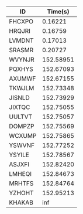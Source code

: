 |ID|Time(s)|
|-|-|
|FHCXPO|0.16221|
|HRQJRI|0.16759|
|LVMDNT|0.17013|
|SRASMR|0.20727|
|WVYNJR|152.58951|
|PQXHYS|152.67093|
|AXUMWF|152.67155|
|TKWJLM|152.73348|
|JISNLD|152.73929|
|JIXTQC|152.75055|
|UULTVT|152.75057|
|DOMPZP|152.75569|
|WCXUMP|152.75865|
|YSWVNF|152.77252|
|YSYILE|152.78567|
|ASJXFI|152.82420|
|LMHEQI|152.84673|
|MRHTFS|152.84764|
|YZHOHT|152.95213|
|KHAKAB|inf|
